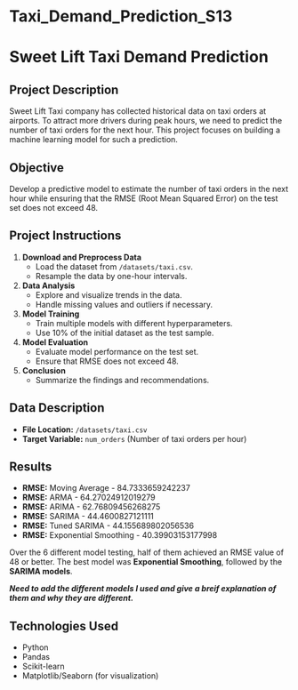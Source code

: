 # Taxi_Demand_Prediction_S13

# Sweet Lift Taxi Demand Prediction

## Project Description
Sweet Lift Taxi company has collected historical data on taxi orders at airports. To attract more drivers during peak hours, we need to predict the number of taxi orders for the next hour. This project focuses on building a machine learning model for such a prediction.

## Objective
Develop a predictive model to estimate the number of taxi orders in the next hour while ensuring that the RMSE (Root Mean Squared Error) on the test set does not exceed 48.

## Project Instructions
1. **Download and Preprocess Data**
   - Load the dataset from `/datasets/taxi.csv`.
   - Resample the data by one-hour intervals.
2. **Data Analysis**
   - Explore and visualize trends in the data.
   - Handle missing values and outliers if necessary.
3. **Model Training**
   - Train multiple models with different hyperparameters.
   - Use 10% of the initial dataset as the test sample.
4. **Model Evaluation**
   - Evaluate model performance on the test set.
   - Ensure that RMSE does not exceed 48.
5. **Conclusion**
   - Summarize the findings and recommendations.

## Data Description
- **File Location:** `/datasets/taxi.csv`
- **Target Variable:** `num_orders` (Number of taxi orders per hour)

## Results
- **RMSE:** Moving Average - 84.7333659242237
- **RMSE:** ARMA - 64.27024912019279
- **RMSE:** ARIMA - 62.76809456268275
- **RMSE:** SARIMA - 44.4600827121111
- **RMSE:** Tuned SARIMA - 44.155689802056536
- **RMSE:** Exponential Smoothing - 40.39903153177998

Over the 6 different model testing, half of them achieved an RMSE value of 48 or better.
The best model was **Exponential Smoothing**, followed by the **SARIMA models**.

***Need to add the different models I used and give a breif explanation of them and why they are different.***

## Technologies Used
- Python
- Pandas
- Scikit-learn
- Matplotlib/Seaborn (for visualization)
